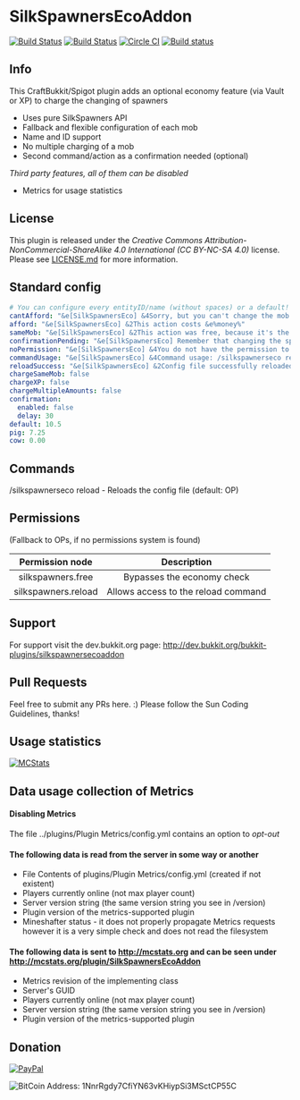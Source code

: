 # SilkSpawnersEcoAddon
[![Build Status](https://ci.dustplanet.de/job/SilkSpawnersEcoAddon/badge/icon)](https://ci.dustplanet.de/job/SilkSpawnersEcoAddon/)
[![Build Status](https://travis-ci.org/timbru31/SilkSpawnersEcoAddon.svg?branch=master)](https://travis-ci.org/timbru31/SilkSpawnersEcoAddon)
[![Circle CI](https://img.shields.io/circleci/project/timbru31/SilkSpawnersEcoAddon.svg)](https://circleci.com/gh/timbru31/SilkSpawnersEcoAddon)
[![Build status](https://ci.appveyor.com/api/projects/status/8c1a9y2tdl8xwhhn?svg=true)](https://ci.appveyor.com/project/timbru31/silkspawnersecoaddon)

## Info
This CraftBukkit/Spigot plugin adds an optional economy feature (via Vault or XP) to charge the changing of spawners
* Uses pure SilkSpawners API
* Fallback and flexible configuration of each mob
* Name and ID support
* No multiple charging of a mob
* Second command/action as a confirmation needed (optional)

*Third party features, all of them can be disabled*
* Metrics for usage statistics

## License
This plugin is released under the
*Creative Commons Attribution-NonCommercial-ShareAlike 4.0 International (CC BY-NC-SA 4.0)* license.
Please see [LICENSE.md](LICENSE.md) for more information.

## Standard config
```yaml
# You can configure every entityID/name (without spaces) or a default!
cantAfford: "&e[SilkSpawnersEco] &4Sorry, but you can't change the mob of this spawner, because you have not enough money!"
afford: "&e[SilkSpawnersEco] &2This action costs &e%money%"
sameMob: "&e[SilkSpawnersEco] &2This action was free, because it's the same mob!"
confirmationPending: "&e[SilkSpawnersEco] Remember that changing the spawner costs &2%money%&e, if you want to continue, do the action again!"
noPermission: "&e[SilkSpawnersEco] &4You do not have the permission to perfom this operation!"
commandUsage: "&e[SilkSpawnersEco] &4Command usage: /silkspawnerseco reload"
reloadSuccess: "&e[SilkSpawnersEco] &2Config file successfully reloaded."
chargeSameMob: false
chargeXP: false
chargeMultipleAmounts: false
confirmation:
  enabled: false
  delay: 30
default: 10.5
pig: 7.25
cow: 0.00
```

## Commands
/silkspawnerseco reload - Reloads the config file (default: OP)

## Permissions
(Fallback to OPs, if no permissions system is found)

| Permission node | Description |
|:----------:|:----------:|
| silkspawners.free | Bypasses the economy check |
| silkspawners.reload | Allows access to the reload command |

## Support
For support visit the dev.bukkit.org page: http://dev.bukkit.org/bukkit-plugins/silkspawnersecoaddon

## Pull Requests
Feel free to submit any PRs here. :)
Please follow the Sun Coding Guidelines, thanks!

## Usage statistics
[![MCStats](http://mcstats.org/signature/SilkSpawnersEcoAddon.png)](http://mcstats.org/plugin/SilkSpawnersEcoAddon)

## Data usage collection of Metrics

#### Disabling Metrics
The file ../plugins/Plugin Metrics/config.yml contains an option to *opt-out*

#### The following data is **read** from the server in some way or another
* File Contents of plugins/Plugin Metrics/config.yml (created if not existent)
* Players currently online (not max player count)
* Server version string (the same version string you see in /version)
* Plugin version of the metrics-supported plugin
* Mineshafter status - it does not properly propagate Metrics requests however it is a very simple check and does not read the filesystem

#### The following data is **sent** to http://mcstats.org and can be seen under http://mcstats.org/plugin/SilkSpawnersEcoAddon
* Metrics revision of the implementing class
* Server's GUID
* Players currently online (not max player count)
* Server version string (the same version string you see in /version)
* Plugin version of the metrics-supported plugin

## Donation
[![PayPal](https://www.paypalobjects.com/en_US/i/btn/btn_donateCC_LG.gif "Donation via PayPal")](https://www.paypal.com/cgi-bin/webscr?cmd=_s-xclick&hosted_button_id=T9TEV7Q88B9M2)

![BitCoin](https://dl.dropboxusercontent.com/u/26476995/bitcoin_logo.png "Donation via BitCoins")
Address: 1NnrRgdy7CfiYN63vKHiypSi3MSctCP55C
